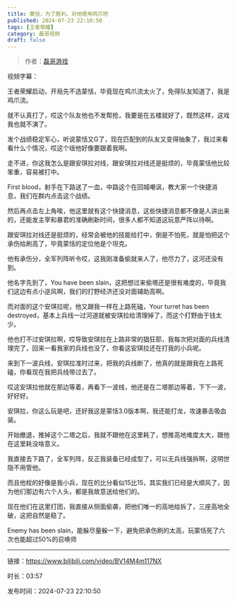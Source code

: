```yaml
---
title: 蒙恬，为了胜利，对他使用鸡爪吧
published: 2024-07-23 22:10:50
tags: [王者荣耀]
category: 磊哥视频
draft: false
---
```



> 作者：[磊哥游戏](https://space.bilibili.com/268941858?spm_id_from=333.788.upinfo.head.click)

视频字幕：

王者荣耀启动，开局先不选蒙恬，毕竟现在鸡爪流太火了，免得队友知道了，我是鸡爪流。

就不认真打了，哎这个队友他也不发帮抢，我要是在五楼就好了，既然这样，这戏我也就不演了。

发个战绩稳定军心，听说蒙恬又G了，现在匹配到的队友又变得抽象了，我过来看看什么个情况，哎这个瑶他好像要跟着我啊。

走不进，你这我怎么是跟安琪拉对线，跟安琪拉对线还是挺烦的，毕竟蒙恬他比较笨重，容易被打中。

First blood，射手在下路送了一血，中路这个在回城嘲讽，教大家一个快捷消息，我们在群内点击这个战绩。

然后再点击左上角唉，他这里就有这个快捷消息，这些快捷消息都不像是人讲出来的，还能发主宰和暴君的准确刷新时间，很多人都不知道这玩意严阵以待啊。

跟安琪拉对线还是挺烦的，经常会被他的技能给打中，倒是不怕死，就是怕把这个承伤给刷高了，毕竟蒙恬的定位他是个坦克。

他有承伤分，全军列阵听令哎，这我刚准备偷就来人了，他尽力了，这河还没有到。

他名字先到了，You have been slain，这把想过来偷塔还是很有难度的，毕竟我们这边有点小逆风啊，我们的打野经济还没对面辅助高啊。

而对面的这个安琪拉呢，他又跟我一样在上路死磕，Your turret has been destroyed，基本上兵线一过河道就被安琪拉给清理掉了，而这个打野由于钱太少。

他也打不过安琪拉啊，哎导致安琪拉在上路非常的猖狂耶，我每次把对面的兵线清理完了，回来一看我家的兵线也没了，你看这安琪拉还在打我的小兵呢。

来到下一波兵线，安琪拉准时过来，把我的兵线断了，他真的就是跟我在上路死磕，你看现在我把兵线带过去了。

哎这安琪拉他就在那边等着，再看下一波线，他还是在二塔那边等着，下下一波，好好好。

安琪拉，你这么玩是吧，还好我这是蒙恬3.0版本啊，我还能打龙，攻速暴击吸血装。

开始撤退，推掉这个二塔之后，我就不跟他在这里耗了，想推高地难度太大，跟他在这里耗没啥意义。

我直接去下路了，全军列阵，反正我装备已经成型了，可以无兵线强拆啊，这明世隐不用管他。

而且他栓的好像是我小兵，现在的比分看似15比15，其实我们已经是大顺风了，因为他们那边有六个人头，都是我故意送给他们的。

现在他们在这里打团，我直接从侧面偷袭，把他们唯一的高地给拆了，三座高地全破，这把自然是稳了。

Enemy has been slain，能躲尽量躲一下，避免把承伤刷的太高，玩蒙恬死了六次也能超过50%的召唤师

---

链接：https://www.bilibili.com/video/BV14M4m117NX

时长：03:57

发布时间：2024-07-23 22:10:50
